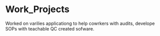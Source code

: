 # Work_Projects
Worked on varilies applicationg to help cowrkers with audits, develope SOPs with teachable QC created sofware.



